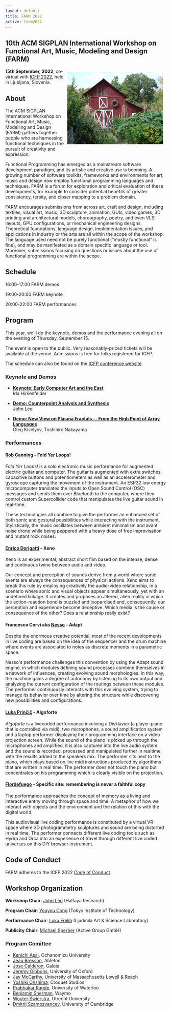 ```yaml
---
layout: default
title: FARM 2022
active: farm2022
---
```


## 10th ACM SIGPLAN International Workshop on Functional Art, Music, Modeling and Design (FARM)

<img src="/files/farm-lambda-small.jpg" style="float: right; margin: 10px;" />

**15th September, 2022**, co-virtual with
[ICFP 2022](https://icfp22.sigplan.org/), held in Ljubljana, Slovenia.

## About

The ACM SIGPLAN International Workshop on Functional Art, Music,
Modelling and Design (FARM) gathers together people who are harnessing
functional techniques in the pursuit of creativity and expression.

Functional Programming has emerged as a mainstream software
development paradigm, and its artistic and creative use is booming. A
growing number of software toolkits, frameworks and environments for
art, music and design now employ functional programming languages and
techniques. FARM is a forum for exploration and critical evaluation of
these developments, for example to consider potential benefits of
greater consistency, tersity, and closer mapping to a problem domain.

FARM encourages submissions from across art, craft and design,
including textiles, visual art, music, 3D sculpture, animation, GUIs,
video games, 3D printing and architectural models, choreography,
poetry, and even VLSI layouts, GPU configurations, or mechanical
engineering designs. Theoretical foundations, language design,
implementation issues, and applications in industry or the arts are
all within the scope of the workshop. The language used need not be
purely functional (“mostly functional” is fine), and may be manifested
as a domain specific language or tool. Moreover, submissions focusing
on questions or issues about the use of functional programming are
within the scope.

## Schedule

16:00-17:00 FARM demos

19:00-20:00 FARM keynote

20:00-22:00 FARM performances

## Program

This year, we'll do the keynote, demos and the performance evening all
on the evening of Thursday, September 15.

The event is open to the public.  Very reasonably-priced tickets will
be available at the venue.  Admissions is free for folks registered
for ICFP.

The schedule can also be found on the
[ICFP conference website](https://icfp22.sigplan.org/home/farm-2022#program).

### Keynote and Demos

* [**Keynote: Early Computer Art and the East**](https://icfp22.sigplan.org/details/farm-2022-papers/3/Early-Computer-Art-and-the-East)<br/>
  Ida Hiršenfelder

* [**Demo: Counterpoint Analysis and Synthesis**](https://icfp22.sigplan.org/details/farm-2022-papers/2/Demo-Counterpoint-Analysis-and-Synthesis)<br/>
  John Leo

* [**Demo: New View on Plasma Fractals -- From the High Point of Array Languages**](https://icfp22.sigplan.org/details/farm-2022-papers/1/Demo-New-View-on-Plasma-Fractals-From-the-High-Point-of-Array-Languages)<br/>
  Oleg Kiselyov, Toshihiro Nakayama

### Performances
  
#### [Rob Canning](https://www.mfru.org/people/rob-caning) - Fold Yer Loops!

*Fold Yer Loops!* is a solo electronic music performance for augmented
electric guitar and computer. The guitar is augmented with extra
switches, capacitive buttons and potentiometers as well as an
accelerometer and gyroscope capturing the movement of the
instrument. An ESP32 low energy microcomputer translates the inputs to
Open Sound Control (OSC) messages and sends them over Bluetooth to the
computer, where they control custom Supercollider code that
manipulates the live guitar sound in real-time.

These technologies all combine to give the performer an enhanced set
of both sonic and gestural possibilities while interacting with the
instrument. Stylistically, the music oscillates between ambient
minimalism and avant noise drone while being peppered with a heavy
dose of free improvisation and mutant rock noises.

#### [Enrico Dorigatti](https://www.enricodorigatti.com/) - Xeno

Xeno is an experimental, abstract short film based on the intense, dense and continuous twine between audio and video.

Our concept and perception of sounds derive from a world where sonic events are always the consequences of physical actions. Xeno aims to 
break this rule by employing creatively the audio-video relationship, in a scenario where sonic and visual objects appear simultaneously, yet 
with an undefined linkage. It creates and proposes an altered, alien reality in which the action-reaction bond is puzzled and jeopardised 
and, consequently, our perception and experience become deceptive. Which media is the cause or consequence of the other? Does a relationship 
really exist?

#### Francesco Corvi aka [Nesso](https://nesso.xyz/) - Adapt

Despite the enormous creative potential, most of the recent
developments in live coding are based on the idea of the sequencer and
the drum machine where events are associated to notes as discrete
moments in a parametric space.

Nesso's performance challenges this convention by using the Adapt
sound engine, in which modules defining sound processes combine
themselves in a network of influences, creating evolving sound
morphologies. In this way, the machine gains a degree of autonomy by
listening to its own output and analyzing the current configuration of
the routings between these modules. The performer continuously
interacts with this evolving system, trying to manage its behavior
over time by altering the structure while discovering new
possibilities and configurations.

#### [Luka Prinčič](https://music.lukaprincic.si/) - Algoforte

*Algoforte* is a livecoded performance involving a Disklavier (a
player-piano that is controlled via midi), two microphones, a sound
amplification system and a laptop performer displaying their
programming interface on a video projection screen. While the sound of
the piano is picked up through the microphones and amplified, it is
also captured into the live audio system and the sound is recorded,
processed and manipulated further in realtime, with the results added
to the speakers mix. The performer sits next to the piano, which plays
based on live midi instructions produced by algorithms that are
written in real time. The performer does not touch the piano but
concentrates on his programming which is clearly visible on the
projection.

#### [Flordefuego](https://flordefuego.github.io/) - Specific site: remembering is never a faithful copy

The performance approaches the concept of memory as a living and
interactive entity moving through space and time. A metaphor of how we
interact with objects and the environment and the relation of this
with the digital world.

This audiovisual live coding performance is constituted by a virtual
VR space where 3D photogrammetry sculptures and sound are being
distorted in real time. The performer connects different live coding
tools such as Hydra and Orca into an experience of travel through
different live coded universes on this DIY browser instrument.

## Code of Conduct

FARM adheres to the ICFP 2022
[Code of Conduct](https://icfp22.sigplan.org/attending/code-of-conduct).

## Workshop Organization

**Workshop Chair**: [John Leo](http://www.halfaya.org/leo/) (Halfaya Research)

**Program Chair**: [Youyou Cong](https://prg.is.titech.ac.jp/people/cong/) (Tokyo Institute of Technology)

**Performance Chair**: [Luka Frelih](https://wiki.ljudmila.org/Luka_Frelih_CV) (Ljudmila Art & Science Laboratory)

**Publicity Chair**: [Michael Sperber](https://www.deinprogramm.de/sperber/) (Active Group GmbH)

### Program Comittee

- [Kenichi Asai](http://pllab.is.ocha.ac.jp/~asai/), Ochanomizu
  University
- [Jean Bresson](https://j-bresson.github.io/), Ableton
- [Jose Calderon](http://jmct.cc/), Galois
- [Jeremy Gibbons](http://www.cs.ox.ac.uk/jeremy.gibbons/), University
  of Oxford
- [Jay McCarthy](https://jeapostrophe.github.io/), University of
  Massachusetts Lowell & Reach
- [Yoshiki Ohshima](https://tinlizzie.org/ohshima), Croquet Studios
- [Prabhakar Ragde](https://cs.uwaterloo.ca/~plragde/), University of
  Waterloo
- [Benjamin Sherman](http://www.ben-sherman.net/), Waymo
- [Wouter Swierstra](http://www.staff.science.uu.nl/~swier004),
  Utrecht University
- [Dmitrij Szamozvancev](https://www.cl.cam.ac.uk/~ds709/), University of Cambridge

